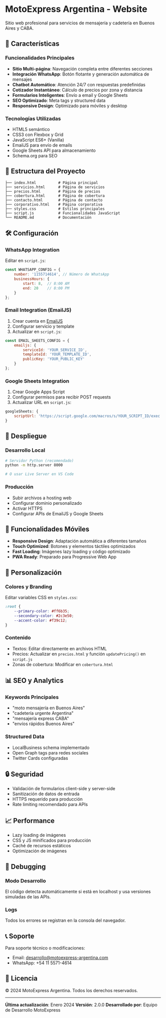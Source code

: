 # MotoExpress Argentina - Website

Sitio web profesional para servicios de mensajería y cadetería en Buenos Aires y CABA.

## 🚀 Características

### Funcionalidades Principales
- **Sitio Multi-página**: Navegación completa entre diferentes secciones
- **Integración WhatsApp**: Botón flotante y generación automática de mensajes
- **Chatbot Automático**: Atención 24/7 con respuestas predefinidas
- **Cotizador Instantáneo**: Cálculo de precios por zona y distancia
- **Formularios Inteligentes**: Envío a email y Google Sheets
- **SEO Optimizado**: Meta tags y structured data
- **Responsive Design**: Optimizado para móviles y desktop

### Tecnologías Utilizadas
- HTML5 semántico
- CSS3 con Flexbox y Grid
- JavaScript ES6+ (Vanilla)
- EmailJS para envío de emails
- Google Sheets API para almacenamiento
- Schema.org para SEO

## 📁 Estructura del Proyecto

```
├── index.html          # Página principal
├── servicios.html      # Página de servicios
├── precios.html        # Página de precios
├── cobertura.html      # Página de cobertura
├── contacto.html       # Página de contacto
├── corporativo.html    # Página corporativa
├── styles.css          # Estilos principales
├── script.js           # Funcionalidades JavaScript
└── README.md           # Documentación
```

## 🛠️ Configuración

### WhatsApp Integration
Editar en `script.js`:
```javascript
const WHATSAPP_CONFIG = {
    number: '1155714614', // Número de WhatsApp
    businessHours: {
        start: 8,  // 8:00 AM
        end: 20    // 8:00 PM
    }
};
```

### Email Integration (EmailJS)
1. Crear cuenta en [EmailJS](https://www.emailjs.com/)
2. Configurar servicio y template
3. Actualizar en `script.js`:
```javascript
const EMAIL_SHEETS_CONFIG = {
    emailjs: {
        serviceId: 'YOUR_SERVICE_ID',
        templateId: 'YOUR_TEMPLATE_ID',
        publicKey: 'YOUR_PUBLIC_KEY'
    }
};
```

### Google Sheets Integration
1. Crear Google Apps Script
2. Configurar permisos para recibir POST requests
3. Actualizar URL en `script.js`:
```javascript
googleSheets: {
    scriptUrl: 'https://script.google.com/macros/s/YOUR_SCRIPT_ID/exec'
}
```

## 🚀 Despliegue

### Desarrollo Local
```bash
# Servidor Python (recomendado)
python -m http.server 8000

# O usar Live Server en VS Code
```

### Producción
- Subir archivos a hosting web
- Configurar dominio personalizado
- Activar HTTPS
- Configurar APIs de EmailJS y Google Sheets

## 📱 Funcionalidades Móviles

- **Responsive Design**: Adaptación automática a diferentes tamaños
- **Touch Optimized**: Botones y elementos táctiles optimizados
- **Fast Loading**: Imágenes lazy loading y código optimizado
- **PWA Ready**: Preparado para Progressive Web App

## 🔧 Personalización

### Colores y Branding
Editar variables CSS en `styles.css`:
```css
:root {
    --primary-color: #ff6b35;
    --secondary-color: #2c3e50;
    --accent-color: #f39c12;
}
```

### Contenido
- Textos: Editar directamente en archivos HTML
- Precios: Actualizar en `precios.html` y función `updatePricing()` en `script.js`
- Zonas de cobertura: Modificar en `cobertura.html`

## 📊 SEO y Analytics

### Keywords Principales
- "moto mensajería en Buenos Aires"
- "cadetería urgente Argentina"
- "mensajería express CABA"
- "envíos rápidos Buenos Aires"

### Structured Data
- LocalBusiness schema implementado
- Open Graph tags para redes sociales
- Twitter Cards configuradas

## 🔒 Seguridad

- Validación de formularios client-side y server-side
- Sanitización de datos de entrada
- HTTPS requerido para producción
- Rate limiting recomendado para APIs

## 📈 Performance

- Lazy loading de imágenes
- CSS y JS minificados para producción
- Caché de recursos estáticos
- Optimización de imágenes

## 🐛 Debugging

### Modo Desarrollo
El código detecta automáticamente si está en localhost y usa versiones simuladas de las APIs.

### Logs
Todos los errores se registran en la consola del navegador.

## 📞 Soporte

Para soporte técnico o modificaciones:
- Email: desarrollo@motoexpress-argentina.com
- WhatsApp: +54 11 5571-4614

## 📄 Licencia

© 2024 MotoExpress Argentina. Todos los derechos reservados.

---

**Última actualización**: Enero 2024
**Versión**: 2.0.0
**Desarrollado por**: Equipo de Desarrollo MotoExpress